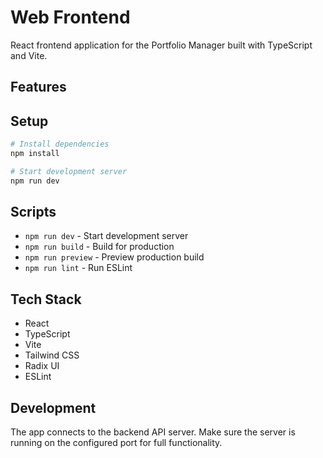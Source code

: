 # Web Frontend

React frontend application for the Portfolio Manager built with TypeScript and Vite.

## Features

<!-- todo -->

## Setup

```bash
# Install dependencies
npm install

# Start development server
npm run dev
```

## Scripts

- `npm run dev` - Start development server
- `npm run build` - Build for production
- `npm run preview` - Preview production build
- `npm run lint` - Run ESLint

## Tech Stack

- React
- TypeScript
- Vite
- Tailwind CSS
- Radix UI
- ESLint

## Development

The app connects to the backend API server. Make sure the server is running on the configured port for full functionality.
